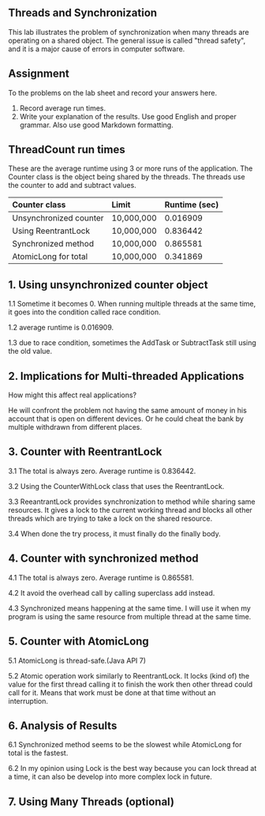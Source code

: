 ## Threads and Synchronization

This lab illustrates the problem of synchronization when many threads are operating on a shared object.  The general issue is called "thread safety", and it is a major cause of errors in computer software.

## Assignment

To the problems on the lab sheet and record your answers here.

1. Record average run times.
2. Write your explanation of the results.  Use good English and proper grammar.  Also use good Markdown formatting.

## ThreadCount run times

These are the average runtime using 3 or more runs of the application.
The Counter class is the object being shared by the threads.
The threads use the counter to add and subtract values.

| Counter class           | Limit              | Runtime (sec)   |
|:------------------------|:-------------------|-----------------|
| Unsynchronized counter  | 10,000,000         | 0.016909        |
| Using ReentrantLock     | 10,000,000         | 0.836442        |
| Synchronized method     | 10,000,000         | 0.865581        |
| AtomicLong for total    | 10,000,000         | 0.341869        |

## 1. Using unsynchronized counter object

1.1 Sometime it becomes 0. When running multiple threads at the same time, it goes into the condition called race condition.

1.2 average runtime is 0.016909.

1.3 due to race condition, sometimes the AddTask or SubtractTask still using the old value.

## 2. Implications for Multi-threaded Applications

How might this affect real applications?  

He will confront the problem not having the same amount of money in his 
account that is open on different devices. Or he could cheat the bank by multiple withdrawn from different places.

## 3. Counter with ReentrantLock

3.1 The total is always zero. Average runtime is 0.836442.

3.2 Using the CounterWithLock class that uses the ReentrantLock.

3.3 ReeantrantLock provides synchronization to method while sharing same resources. It gives a lock to the current working thread and blocks all other threads which are trying to take a lock on the shared resource.

3.4 When done the try process, it must finally do the finally body.

## 4. Counter with synchronized method

4.1 The total is always zero. Average runtime is 0.865581.

4.2 It avoid the overhead call by calling superclass add instead.

4.3 Synchronized means happening at the same time. I will use it when my program is using the same resource from multiple thread at the same time.

## 5. Counter with AtomicLong

5.1 AtomicLong is thread-safe.(Java API 7)

5.2 Atomic operation work similarly to ReentrantLock. It locks (kind of) the value for the first thread calling it to finish the work then other thread could call for it. Means that work must be done at that time without an interruption.

## 6. Analysis of Results

6.1 Synchronized method seems to be the slowest while AtomicLong for total is the fastest.

6.2 In my opinion using Lock is the best way because you can lock thread at a time, it can also be develop into more complex lock in future.

## 7. Using Many Threads (optional)



